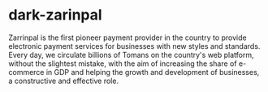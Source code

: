 # dark-zarinpal

Zarrinpal is the first pioneer payment provider in the country to provide electronic payment services for businesses with new styles and standards. Every day, we circulate billions of Tomans on the country's web platform, without the slightest mistake, with the aim of increasing the share of e-commerce in GDP and helping the growth  and development of businesses, a constructive and effective role.